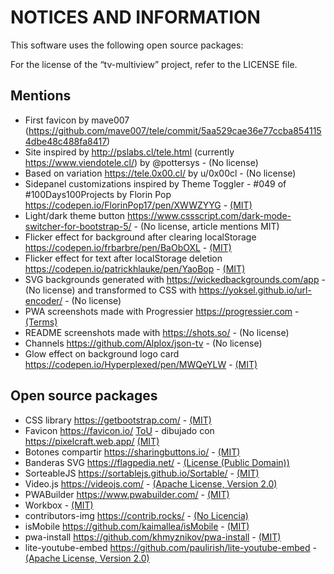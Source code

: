 # NOTICES AND INFORMATION

This software uses the following open source packages:

For the license of the “tv-multiview” project, refer to the LICENSE file.

## Mentions

* First favicon by mave007 (<https://github.com/mave007/tele/commit/5aa529cae36e77ccba8541154dbe48c488fa8417>)
* Site inspired by <http://pslabs.cl/tele.html> (currently <https://www.viendotele.cl/>) by @pottersys - (No license)
* Based on variation <https://tele.0x00.cl/> by u/0x00cl - (No license)
* Sidepanel customizations inspired by Theme Toggler - #049 of #100Days100Projects by Florin Pop <https://codepen.io/FlorinPop17/pen/XWWZYYG> - [(MIT)](https://codepen.io/FlorinPop17/pen/XWWZYYG)
* Light/dark theme button <https://www.cssscript.com/dark-mode-switcher-for-bootstrap-5/> - (No license, article mentions MIT)
* Flicker effect for background after clearing localStorage <https://codepen.io/frbarbre/pen/BaObOXL> - [(MIT)](https://codepen.io/frbarbre/pen/BaObOXL)
* Flicker effect for text after localStorage deletion <https://codepen.io/patrickhlauke/pen/YaoBop> - [(MIT)](https://codepen.io/patrickhlauke/pen/YaoBop)
* SVG backgrounds generated with <https://wickedbackgrounds.com/app> - (No license) and transformed to CSS with <https://yoksel.github.io/url-encoder/> - (No license)
* PWA screenshots made with Progressier <https://progressier.com> - [(Terms)](https://progressier.com/terms)
* README screenshots made with <https://shots.so/> - (No license)
* Channels <https://github.com/Alplox/json-tv> - (No license)
* Glow effect on background logo card <https://codepen.io/Hyperplexed/pen/MWQeYLW> - [(MIT)](https://codepen.io/Hyperplexed/pen/MWQeYLW)

## Open source packages

* CSS library <https://getbootstrap.com/> - [(MIT)](https://github.com/twbs/bootstrap/blob/main/LICENSE)
* Favicon <https://favicon.io/> [ToU](https://favicon.io/terms-of-use) - dibujado con <https://pixelcraft.web.app/> [(MIT)](https://github.com/rgab1508/PixelCraft/blob/master/LICENSE)
* Botones compartir <https://sharingbuttons.io/> - [(MIT)](https://github.com/mxstbr/sharingbuttons.io/blob/master/LICENSE.md)
* Banderas SVG <https://flagpedia.net/> - [(License (Public Domain))](https://flagpedia.net/terms)
* SorteableJS <https://sortablejs.github.io/Sortable/> - [(MIT)](https://github.com/SortableJS/Sortable/blob/master/LICENSE)
* Video.js <https://videojs.com/> - [(Apache License, Version 2.0)](https://github.com/videojs/video.js/blob/main/LICENSE)
* PWABuilder <https://www.pwabuilder.com/> - [(MIT)](https://github.com/pwa-builder/PWABuilder/blob/main/LICENSE.txt)
* Workbox - [(MIT)](https://github.com/GoogleChrome/workbox/blob/v7/LICENSE)
* contributors-img <https://contrib.rocks/> - [(No Licencia)](https://github.com/lacolaco/contributors-img)
* isMobile <https://github.com/kaimallea/isMobile> - [(MIT)](https://github.com/kaimallea/isMobile/blob/main/LICENSE)
* pwa-install <https://github.com/khmyznikov/pwa-install> - [(MIT)](https://github.com/khmyznikov/pwa-install/blob/main/LICENSE)
* lite-youtube-embed <https://github.com/paulirish/lite-youtube-embed> - [(Apache License, Version 2.0)](https://github.com/paulirish/lite-youtube-embed/blob/master/LICENSE)
